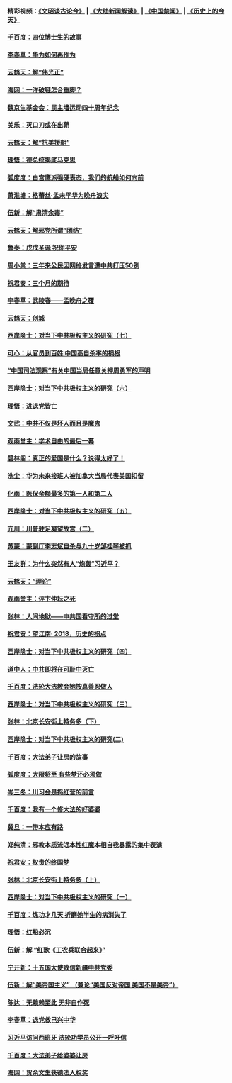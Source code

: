 #### 精彩视频：[《文昭谈古论今》](https://github.com/gfw-breaker/wenzhao/blob/master/README.md?t=12171531) | [《大陆新闻解读》](https://github.com/gfw-breaker/ntdtv-comedy/blob/master/README.md?t=12171531) | [《中国禁闻》](https://github.com/gfw-breaker/ntdtv-news/blob/master/README.md?t=12171531) | [《历史上的今天》](https://github.com/gfw-breaker/today-in-history/blob/master/README.md?t=12171531) 

#### [千百度：四位博士生的故事](../pages/nsc993/n10915623.md?t=12171531) 

#### [李春草：华为如何再作为](../pages/nsc993/n10915065.md?t=12171531) 

#### [云鹤天：解“伟光正”](../pages/nsc993/n10915024.md?t=12171531) 

#### [海网：一洋破鞋怎合重脚？](../pages/nsc993/n10914810.md?t=12171531) 

#### [魏京生基金会：民主墙运动四十周年纪念](../pages/nsc993/n10913787.md?t=12171531) 

#### [关乐：灭口刀或在出鞘](../pages/nsc993/n10910233.md?t=12171531) 

#### [云鹤天：解“抗美援朝”](../pages/nsc993/n10910225.md?t=12171531) 

#### [理悟：德总统揭底马克思](../pages/nsc993/n10907949.md?t=12171531) 

#### [弧度度：白宫鹰派强硬表态，我们的航船如何向前](../pages/nsc993/n10907681.md?t=12171531) 

#### [萧淮塘：格蕾丝‧孟未平华为晚舟浪尖](../pages/nsc993/n10907590.md?t=12171531) 

#### [伍新：解“肃清余毒”](../pages/nsc993/n10906830.md?t=12171531) 

#### [云鹤天：解邪党所谓“团结”](../pages/nsc993/n10906823.md?t=12171531) 

#### [鲁泰：戊戌圣诞 祝你平安](../pages/nsc993/n10906813.md?t=12171531) 

#### [周小棠：三年来公民因网络发言遭中共打压50例](../pages/nsc993/n10906801.md?t=12171531) 

#### [祝君安：三个月的期待](../pages/nsc993/n10906797.md?t=12171531) 

#### [李春草：武陵春——孟晚舟之覆](../pages/nsc993/n10904804.md?t=12171531) 

#### [云鹤天：创城](../pages/nsc993/n10904572.md?t=12171531) 

#### [西岸隐士：对当下中共极权主义的研究（七）](../pages/nsc993/n10894592.md?t=12171531) 

#### [可心：从官员到百姓 中国高自杀率的祸根](../pages/nsc993/n10899801.md?t=12171531) 

#### [“中国司法观察”有关中国当局任意关押周勇军的声明](../pages/nsc993/n10899323.md?t=12171531) 

#### [西岸隐士：对当下中共极权主义的研究（六）](../pages/nsc993/n10894563.md?t=12171531) 

#### [理悟：进退党皆亡](../pages/nsc993/n10896617.md?t=12171531) 

#### [文武：中共不仅是坏人而且是魔鬼](../pages/nsc993/n10896590.md?t=12171531) 

#### [观雨堂主：学术自由的最后一幕](../pages/nsc993/n10896282.md?t=12171531) 

#### [碧林阁：真正的爱国是什么？说得太好了！](../pages/nsc993/n10896196.md?t=12171531) 

#### [洗尘：华为未来接班人被加拿大当局代表美国扣留](../pages/nsc993/n10896171.md?t=12171531) 

#### [化雨：医保余额最多的第一人和第二人](../pages/nsc993/n10894411.md?t=12171531) 

#### [西岸隐士：对当下中共极权主义的研究（五）](../pages/nsc993/n10894095.md?t=12171531) 

#### [亢川：川普驻足凝望故宫（二）](../pages/nsc993/n10893924.md?t=12171531) 

#### [苏蒙：蒙副厅李志斌自杀与九十岁邹桂琴被抓](../pages/nsc993/n10893359.md?t=12171531) 

#### [王友群：为什么突然有人“炮轰”习近平？](../pages/nsc993/n10892978.md?t=12171531) 

#### [云鹤天：“理论”](../pages/nsc993/n10893043.md?t=12171531) 

#### [观雨堂主：评卞仲耘之死](../pages/nsc993/n10891901.md?t=12171531) 

#### [张林：人间地狱——中共国看守所的过堂](../pages/nsc993/n10891002.md?t=12171531) 

#### [祝君安：望江南‧ 2018，历史的拐点](../pages/nsc993/n10889460.md?t=12171531) 

#### [西岸隐士：对当下中共极权主义的研究（四）](../pages/nsc993/n10887490.md?t=12171531) 

#### [道中人：中共即将在可耻中灭亡](../pages/nsc993/n10887956.md?t=12171531) 

#### [千百度：法轮大法教会她按真善忍做人](../pages/nsc993/n10887637.md?t=12171531) 

#### [西岸隐士：对当下中共极权主义的研究（三）](../pages/nsc993/n10882983.md?t=12171531) 

#### [张林：北京长安街上特务多（下）](../pages/nsc993/n10884987.md?t=12171531) 

#### [西岸隐士：对当下中共极权主义的研究(二)](../pages/nsc993/n10878756.md?t=12171531) 

#### [千百度：大法弟子让房的故事](../pages/nsc993/n10883156.md?t=12171531) 

#### [弧度度：大限将至 有些梦还必须做](../pages/nsc993/n10882718.md?t=12171531) 

#### [岑三冬：川习会是捣红营的前言](../pages/nsc993/n10881767.md?t=12171531) 

#### [千百度：我有一个修大法的好婆婆](../pages/nsc993/n10880660.md?t=12171531) 

#### [冀旦：一带本应有路](../pages/nsc993/n10880340.md?t=12171531) 

#### [郑纯清：邪教本质流氓本性红魔本相自我暴露的集中表演](../pages/nsc993/n10880329.md?t=12171531) 

#### [祝君安：权贵的终国梦](../pages/nsc993/n10880242.md?t=12171531) 

#### [张林：北京长安街上特务多（上）](../pages/nsc993/n10880009.md?t=12171531) 

#### [西岸隐士：对当下中共极权主义的研究（一）](../pages/nsc993/n10878740.md?t=12171531) 

#### [千百度：炼功才几天 折磨她半生的病消失了](../pages/nsc993/n10878447.md?t=12171531) 

#### [理悟：红船必沉](../pages/nsc993/n10877545.md?t=12171531) 

#### [伍新：解 “红歌《工农兵联合起来》”](../pages/nsc993/n10876264.md?t=12171531) 

#### [宁开新：十五国大使致信新疆中共党委](../pages/nsc993/n10876212.md?t=12171531) 

#### [伍新：解“美帝国主义” （兼论“美国反对帝国 美国不是美帝”）](../pages/nsc993/n10874688.md?t=12171531) 

#### [陈达：无赖赖至此 无非自作死](../pages/nsc993/n10874640.md?t=12171531) 

#### [李春草：退党救己兴中华](../pages/nsc993/n10874600.md?t=12171531) 

#### [习近平访问西班牙 法轮功学员公开一呼吁信](../pages/nsc993/n10873818.md?t=12171531) 

#### [千百度：大法弟子给婆婆让房](../pages/nsc993/n10870567.md?t=12171531) 

#### [海网：贺余文生获德法人权奖](../pages/nsc993/n10869990.md?t=12171531) 

